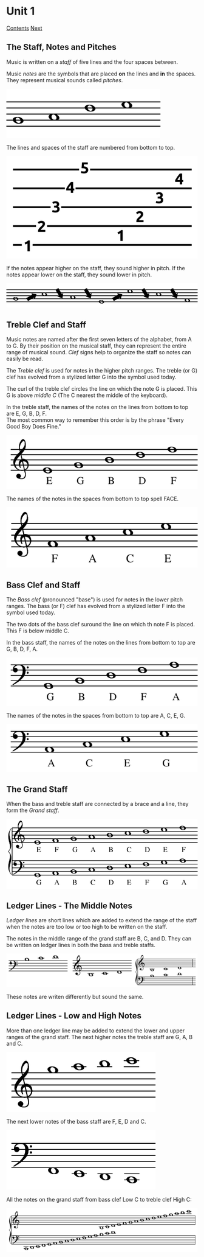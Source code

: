 # Unit 1
[Contents](../README.md) [Next](../unit-02/unit-02.md)

## The Staff, Notes and Pitches

Music is written on a *staff* of five lines and the four spaces between.

Music *notes* are the symbols that are placed **on** the lines and **in** the spaces. They represent musical sounds called *pitches*.

![A musical staff with notes](images/notes.png "A staff with notes")

The lines and spaces of the staff are numbered from bottom to top.

![A musical staff with lines and spaces numbered](images/numbers.png)

If the notes appear higher on the staff, they sound higher in pitch.
If the notes appear lower on the staff, they sound lower in pitch.

![A musical staff with arrows for high and low notes](images/hilow.png)

## Treble Clef and Staff

Music notes are named after the first seven letters of the alphabet, from A to G. By their position on the musical staff, they can represent the entire range of musical sound. *Clef* signs help to organize the staff so notes can easily be read. 

The *Treble clef* is used for notes in the higher pitch ranges. The treble (or G) clef has evolved from a stylized letter G into the symbol used today.

The curl of the treble clef circles the line on which the note G is placed. This G is above *middle C* (The C nearest the middle of the keyboard).

In the treble staff, the names of the notes on the lines from bottom to top are E, G, B, D, F.  
The most common way to remember this order is by the phrase "Every Good Boy Does Fine."

![A treble staff with notes E through F](images/treble-notes-lines.png)

The names of the notes in the spaces from bottom to top spell FACE.

![A treble staff with notes F, A, C, and E](images/treble-notes-spaces.png)

## Bass Clef and Staff

The *Bass clef* (pronounced "base") is used for notes in the lower pitch ranges. The bass (or F) clef has evolved from a stylized letter F into the symbol used today.

The two dots of the bass clef suround the line on which th note F is placed. This F is below middle C.

In the bass staff, the names of the notes on the lines from bottom to top are G, B, D, F, A.

![A bass staff with notes G through A](images/bass-notes-lines.png)

The names of the notes in the spaces from bottom to top are A, C, E, G.

![A bass staff with notes A through G](images/bass-notes-spaces.png)

## The Grand Staff

When the bass and treble staff are connected by a brace and a line, they form the *Grand staff*.

![The grand staff](images/grand-staff.png)

## Ledger Lines - The Middle Notes

*Ledger lines* are short lines which are added to extend the range of the staff when the notes are too low or too high to be written on the staff.

The notes in the middle range of the grand staff are B, C, and D. They can be written on ledger lines in both the bass and treble staffs.

![Ledger lines](images/ledger-all-middle.png)

These notes are writen differently but sound the same.

## Ledger Lines - Low and High Notes

More than one ledger line may be added to extend the lower and upper ranges of the grand staff. The next higher notes the treble staff are G, A, B and C.

![](images/ledger-treble-high.png)

The next lower notes of the bass staff are F, E, D and C.

![](images/ledger-bass-low.png)

All the notes on the grand staff from bass clef Low C to treble clef High C:

![](images/ledger-all.png)

